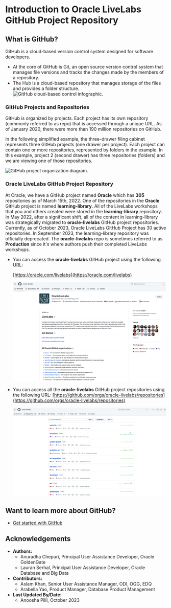 # Introduction to Oracle LiveLabs GitHub Project Repository

## What is GitHub?

GitHub is a cloud-based version control system designed for software developers.
  * At the core of GitHub is Git, an open source version control system that manages file versions and tracks the changes made by the members of a repository.
  * The Hub is a cloud-based repository that manages storage of the files and provides a folder structure.
  ![GitHub cloud-based control infographic.](./images/git-hub-what-is-github.png " ")

### **GitHub Projects and Repositories**

GitHub is organized by projects. Each project has its own repository (commonly referred to as repo) that is accessed through a unique URL. As of January 2020, there were more than 190 million repositories on GitHub.

In the following simplified example, the three-drawer filing cabinet represents three GitHub projects (one drawer per project). Each project can contain one or more repositories, represented by folders in the example. In this example, project 2 (second drawer) has three repositories (folders) and we are viewing one of those repositories.

  ![GitHub project organization diagram.](./images/git-hub-projects-repositories.png " ")

### **Oracle LiveLabs GitHub Project Repository**

At Oracle, we have a GitHub project named **Oracle** which has **305** repositories as of March 15th, 2022. One of the repositories in the **Oracle** GitHub project is named **learning-library**. All of the LiveLabs workshops that you and others created were stored in the **learning-library** repository. In May 2022, after a significant shift, all of the content in learning-library was strategically migrated to **oracle-livelabs** GitHub project repositories. Currently, as of October 2023, Oracle LiveLabs GitHub Project has 30 active repositories. In September 2023, the  learning-library repository was officially deprecated. The **oracle-livelabs** repo is sometimes referred to as **Production** since it's where authors push their completed LiveLabs workshops.

+ You can access the **oracle-livelabs** GitHub project using the following URL:

  [https://oracle.com/livelabs](https://oracle.com/livelabs)

  ![Oracle LiveLabs GitHub Project](./images/oracle-livelabs-github-project.png " ")

+ You can access all the **oracle-livelabs** GitHub project repositories using the following URL:
  [https://github.com/orgs/oracle-livelabs/repositories](https://github.com/orgs/oracle-livelabs/repositories)

  ![Oracle LiveLabs GitHub Repositories.](./images/oracle-livelabs-github-repos.png " ")

## Want to learn more about GitHub?

* [Get started with GitHub](https://docs.github.com/en/get-started)

## Acknowledgements

* **Authors:**
    * Anuradha Chepuri, Principal User Assistance Developer, Oracle GoldenGate
    * Lauran Serhal, Principal User Assistance Developer, Oracle Database and Big Data
* **Contributors:**
    * Aslam Khan, Senior User Assistance Manager, ODI, OGG, EDQ
    * Arabella Yao, Product Manager, Database Product Management
* **Last Updated By/Date:**
    * Anoosha Pilli, October 2023
